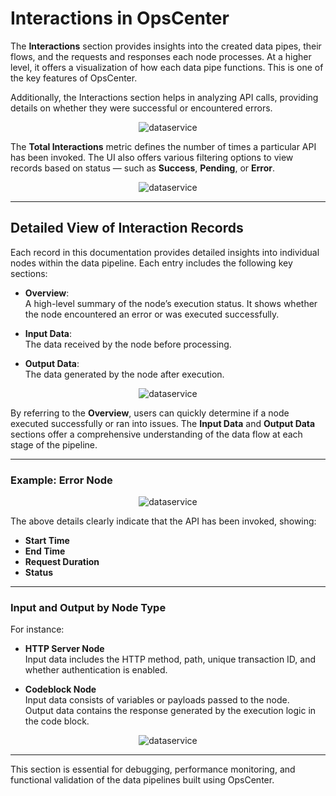 # Interactions in OpsCenter

The **Interactions** section provides insights into the created data pipes, their flows, and the requests and responses each node processes. At a higher level, it offers a visualization of how each data pipe functions. This is one of the key features of OpsCenter.

Additionally, the Interactions section helps in analyzing API calls, providing details on whether they were successful or encountered errors.

<p align="center">
  <img src="/app/assets/docs/images/INTOPS1.png" alt="dataservice">
</p>

The **Total Interactions** metric defines the number of times a particular API has been invoked. The UI also offers various filtering options to view records based on status — such as **Success**, **Pending**, or **Error**.

<p align="center">
  <img src="/app/assets/docs/images/INTOPS2.png" alt="dataservice">
</p>  

---

## Detailed View of Interaction Records

Each record in this documentation provides detailed insights into individual nodes within the data pipeline. Each entry includes the following key sections:

- **Overview**:  
  A high-level summary of the node’s execution status. It shows whether the node encountered an error or was executed successfully.

- **Input Data**:  
  The data received by the node before processing.

- **Output Data**:  
  The data generated by the node after execution.

<p align="center">
  <img src="/app/assets/docs/images/INTOPS3.png" alt="dataservice">
</p>

By referring to the **Overview**, users can quickly determine if a node executed successfully or ran into issues. The **Input Data** and **Output Data** sections offer a comprehensive understanding of the data flow at each stage of the pipeline.

---

### Example: Error Node

<p align="center">
  <img src="/app/assets/docs/images/INTOPS4.png" alt="dataservice">
</p>

The above details clearly indicate that the API has been invoked, showing:

- **Start Time**
- **End Time**
- **Request Duration**
- **Status**

---

### Input and Output by Node Type

For instance:

- **HTTP Server Node**  
  Input data includes the HTTP method, path, unique transaction ID, and whether authentication is enabled.

- **Codeblock Node**  
  Input data consists of variables or payloads passed to the node.  
  Output data contains the response generated by the execution logic in the code block.

<p align="center">
  <img src="/app/assets/docs/images/INTOPS5.png" alt="dataservice">
</p>

---

This section is essential for debugging, performance monitoring, and functional validation of the data pipelines built using OpsCenter.
